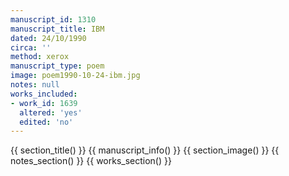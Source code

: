 ```yaml
---
manuscript_id: 1310
manuscript_title: IBM
dated: 24/10/1990
circa: ''
method: xerox
manuscript_type: poem
image: poem1990-10-24-ibm.jpg
notes: null
works_included:
- work_id: 1639
  altered: 'yes'
  edited: 'no'
---
```


{{ section_title() }}
{{ manuscript_info() }}
{{ section_image() }}
{{ notes_section() }}
{{ works_section() }}
